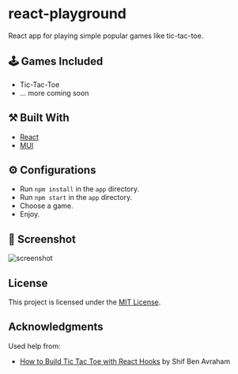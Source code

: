 # react-playground
React app for playing simple popular games like tic-tac-toe.

## :joystick: Games Included
- Tic-Tac-Toe
- ... more coming soon

## :hammer_and_pick: Built With
- [React](https://reactjs.org/)
- [MUI](https://mui.com/)

## :gear: Configurations
- Run `npm install` in the `app` directory.
- Run `npm start` in the `app` directory.
- Choose a game.
- Enjoy.

## :eyes: Screenshot
![screenshot](https://raw.githubusercontent.com/marinakolova/react-playground/blob/main/screenshot.png)

## License
This project is licensed under the [MIT License](LICENSE).

## Acknowledgments
Used help from:
- [How to Build Tic Tac Toe with React Hooks](https://medium.com/@shifrb/how-to-build-tic-tac-toe-with-react-hooks-ca37f6040022) by Shif Ben Avraham

